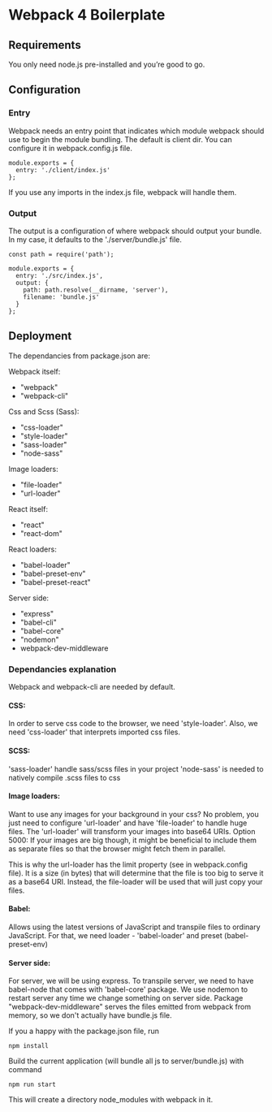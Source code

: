 # Webpack 4 Boilerplate

## Requirements
You only need node.js pre-installed and you’re good to go.

## Configuration

### Entry

Webpack needs an entry point that indicates which module webpack should use to begin the module bundling. The default is client dir.
You can configure it in webpack.config.js file.

```
module.exports = {
  entry: './client/index.js'
};
```

If you use any imports in the index.js file, webpack will handle them.

### Output

The output is a configuration of where webpack should output your bundle. In my case, it defaults to the  './server/bundle.js' file.

```
const path = require('path');

module.exports = {
  entry: './src/index.js',
  output: {
    path: path.resolve(__dirname, 'server'),
    filename: 'bundle.js'
  }
};
```

## Deployment

The dependancies from package.json are:

Webpack itself:
* "webpack"
* "webpack-cli"

Css and Scss (Sass):
* "css-loader"
* "style-loader"
* "sass-loader"
* "node-sass"

Image loaders:
* "file-loader"
* "url-loader"

React itself:
* "react"
* "react-dom"

React loaders:
* "babel-loader"
* "babel-preset-env"
* "babel-preset-react"

Server side:
* "express"
* "babel-cli"
* "babel-core"
* "nodemon"
* webpack-dev-middleware


### Dependancies explanation
Webpack and webpack-cli are needed by default.
#### CSS:
In order to serve css code to the browser, we need 'style-loader'.
Also, we need 'css-loader' that interprets imported css files.

#### SCSS:
'sass-loader' handle sass/scss files in your project
'node-sass' is needed to natively compile .scss files to css

#### Image loaders:
Want to use any images for your background in your css? No problem, you just need to configure 'url-loader' and have
'file-loader' to handle huge files.
The 'url-loader' will transform your images into base64 URIs.
Option 5000:
If your images are big though, it might be beneficial to include them as separate files so that the browser might fetch them in parallel.

This is why the url-loader has the limit property (see in webpack.config file). It is a size (in bytes) that will determine that the file is too big to serve it as a base64 URI. Instead, the file-loader will be used that will just copy your files.

#### Babel:
Allows using the latest versions of JavaScript and transpile files to ordinary JavaScript.
For that, we need loader - 'babel-loader' and preset (babel-preset-env)

#### Server side:
For server, we will be using express. To transpile server, we need to have babel-node that comes with 'babel-core' package. We use nodemon to restart server any time we change something on server side.
Package "webpack-dev-middleware" serves the files emitted from webpack from memory, so we don't actually have bundle.js file.

If you a happy with the package.json file, run
```
npm install
```

Build the current application (will bundle all js to server/bundle.js) with command

```
npm run start
```

This will create a directory node_modules with webpack in it.
